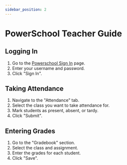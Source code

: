 ```yaml
---
sidebar_position: 2
---
```


# PowerSchool Teacher Guide

## Logging In
1. Go to the [Powerschool Sign In](https://rocketos.powerschool.com/teachers/pw.html) page.
2. Enter your username and password.
3. Click "Sign In".

## Taking Attendance
1. Navigate to the "Attendance" tab.
2. Select the class you want to take attendance for.
3. Mark students as present, absent, or tardy.
4. Click "Submit".

## Entering Grades
1. Go to the "Gradebook" section.
2. Select the class and assignment.
3. Enter the grades for each student.
4. Click "Save".